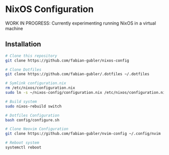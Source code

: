 # NixOS Configuration

WORK IN PROGRESS: Currently experimenting running NixOS in a virtual machine

## Installation

```bash
# Clone this repository
git clone https://github.com/fabian-gubler/nixos-config

# Clone Dotfiles
git clone https://github.com/fabian-gubler/.dotfiles ~/.dotfiles

# Symlink configuration.nix
rm /etc/nixos/configuration.nix
sudo ln -s ~/nixos-config/configuration.nix /etc/nixos/configuration.nix

# Build system
sudo nixos-rebuild switch

# Dotfiles Configuration
bash config/configure.sh

# Clone Neovim Configuration
git clone https://github.com/fabian-gubler/nvim-config ~/.config/nvim

# Reboot system
systemctl reboot

```
